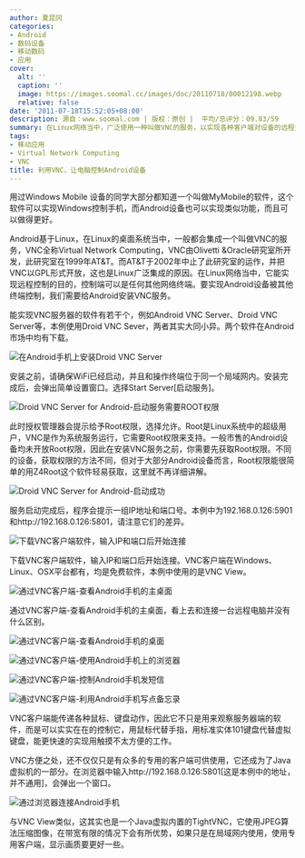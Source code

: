 ```yaml
---
author: 夏昆冈
categories:
- Android
- 数码设备
- 移动数码
- 应用
cover:
  alt: ''
  caption: ''
  image: https://images.soomal.cc/images/doc/20110718/00012198.webp
  relative: false
date: '2011-07-18T15:52:05+08:00'
description: 源自：www.soomal.com | 版权：原创 |  平均/总评分：09.83/59
summary: 在Linux网络当中，广泛使用一种叫做VNC的服务，以实现各种客户端对设备的远程控制。要实现Android设备被其他终端控制，同样也可以利用VNC。这样可以实现用鼠标代替手指，用标准实体101键盘代替虚拟键盘，能更快速的完成用触摸不太方便的工作。对客户端也没有特殊要求，甚至客户端浏览器就可以实现控制。
tags:
- 移动应用
- Virtual Network Computing
- VNC
title: 利用VNC，让电脑控制Android设备
---
```


用过Windows Mobile 设备的同学大部分都知道一个叫做MyMobile的软件，这个软件可以实现Windows控制手机，而Android设备也可以实现类似功能，而且可以做得更好。



Android基于Linux，在Linux的桌面系统当中，一般都会集成一个叫做VNC的服务，VNC全称Virtual Network Computing，VNC由Olivetti &Oracle研究室所开发，此研究室在1999年AT&T。而AT&T于2002年中止了此研究室的运作，并把VNC以GPL形式开放，这也是Linux广泛集成的原因。在Linux网络当中，它能实现远程控制的目的，控制端可以是任何其他网络终端。要实现Android设备被其他终端控制，我们需要给Android安装VNC服务。



能实现VNC服务器的软件有若干个，例如Android VNC Server、Droid VNC Server等，本例使用Droid VNC Sever，两者其实大同小异。两个软件在Android市场中均有下载。



![在Android手机上安装Droid VNC Server](https://images.soomal.cc/images/doc/20110718/00012188.webp)



安装之前，请确保WiFi已经启动，并且和操作终端位于同一个局域网内。安装完成后，会弹出简单设置窗口。选择Start Server[启动服务]。



![Droid VNC Server for Android-启动服务需要ROOT权限](https://images.soomal.cc/images/doc/20110718/00012189.webp)



此时授权管理器会提示给予Root权限，选择允许。Root是Linux系统中的超级用户，VNC是作为系统服务运行，它需要Root权限来支持。一般市售的Android设备均未开放Root权限，因此在安装VNC服务之前，你需要先获取Root权限。不同的设备，获取权限的方法不同，但对于大部分Android设备而言，Root权限能很简单的用Z4Root这个软件轻易获取，这里就不再详细讲解。



![Droid VNC Server for Android-启动成功](https://images.soomal.cc/images/doc/20110718/00012190.webp)



服务启动完成后，程序会提示一组IP地址和端口号。本例中为192.168.0.126:5901和http://192.168.0.126:5801，请注意它们的差异。



![下载VNC客户端软件，输入IP和端口后开始连接](https://images.soomal.cc/images/doc/20110718/00012191.webp)



下载VNC客户端软件，输入IP和端口后开始连接。VNC客户端在Windows、Linux、OSX平台都有，均是免费软件，本例中使用的是VNC View。



![通过VNC客户端-查看Android手机的主桌面](https://images.soomal.cc/images/doc/20110718/00012192.webp)



通过VNC客户端-查看Android手机的主桌面，看上去和连接一台远程电脑并没有什么区别。



![通过VNC客户端-查看Android手机的桌面](https://images.soomal.cc/images/doc/20110718/00012193.webp)



![通过VNC客户端-使用Android手机上的浏览器](https://images.soomal.cc/images/doc/20110718/00012194.webp)



![通过VNC客户端-控制Android手机发短信](https://images.soomal.cc/images/doc/20110718/00012195.webp)



![通过VNC客户端-利用Android手机写点备忘录](https://images.soomal.cc/images/doc/20110718/00012196.webp)



VNC客户端能传递各种鼠标、键盘动作，因此它不只是用来观察服务器端的软件，而是可以实实在在的控制它，用鼠标代替手指，用标准实体101键盘代替虚拟键盘，能更快速的实现用触摸不太方便的工作。



VNC方便之处，还不仅仅只是有众多的专用的客户端可供使用，它还成为了Java虚拟机的一部分。在浏览器中输入http://192.168.0.126:5801[这是本例中的地址，并不通用]，会弹出一个窗口。



![通过浏览器连接Android手机](https://images.soomal.cc/images/doc/20110718/00012197.webp)



与VNC View类似，这其实也是一个Java虚拟内置的TightVNC，它使用JPEG算法压缩图像，在带宽有限的情况下会有所优势，如果只是在局域网内使用，使用专用客户端，显示画质要更好一些。